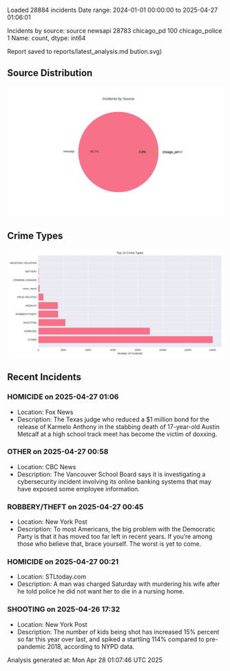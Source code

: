 
Loaded 28884 incidents
Date range: 2024-01-01 00:00:00 to 2025-04-27 01:06:01

Incidents by source:
source
newsapi           28783
chicago_pd          100
chicago_police        1
Name: count, dtype: int64

Report saved to reports/latest_analysis.md
bution.svg)

## Source Distribution
![Source Distribution](images/source_distribution.svg)

## Crime Types
![Crime Types](images/crime_types.svg)

## Recent Incidents

### HOMICIDE on 2025-04-27 01:06
- Location: Fox News
- Description: The Texas judge who reduced a $1 million bond for the release of Karmelo Anthony in the stabbing death of 17-year-old Austin Metcalf at a high school track meet has become the victim of doxxing.


### OTHER on 2025-04-27 00:58
- Location: CBC News
- Description: The Vancouver School Board says it is investigating a cybersecurity incident involving its online banking systems that may have exposed some employee information.


### ROBBERY/THEFT on 2025-04-27 00:45
- Location: New York Post
- Description: To most Americans, the big problem with the Democratic Party is that it has moved too far left in recent years. If you’re among those who believe that, brace yourself. The worst is yet to come.


### HOMICIDE on 2025-04-27 00:21
- Location: STLtoday.com
- Description: A man was charged Saturday with murdering his wife after he told police he did not want her to die in a nursing home.


### SHOOTING on 2025-04-26 17:32
- Location: New York Post
- Description: The number of kids being shot has increased 15% percent so far this year over last, and spiked a startling 114% compared to pre-pandemic 2018, according to NYPD data.

Analysis generated at: Mon Apr 28 01:07:46 UTC 2025
